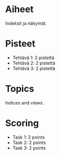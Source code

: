 # Aiheet
Indeksit ja näkymät.

# Pisteet
* Tehtävä 1: 2 pistettä
* Tehtävä 2: 2 pistettä
* Tehtävä 3: 2 pistettä

# Topics
Indices and views.

# Scoring
* Task 1: 2 points
* Task 2: 2 points
* Task 3: 2 points
